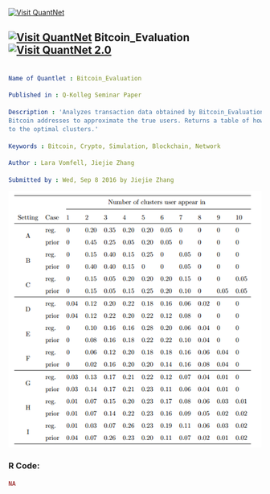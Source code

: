 
[<img src="https://github.com/QuantLet/Styleguide-and-FAQ/blob/master/pictures/banner.png" width="880" alt="Visit QuantNet">](http://quantlet.de/index.php?p=info)

## [<img src="https://github.com/QuantLet/Styleguide-and-Validation-procedure/blob/master/pictures/qloqo.png" alt="Visit QuantNet">](http://quantlet.de/) **Bitcoin_Evaluation** [<img src="https://github.com/QuantLet/Styleguide-and-Validation-procedure/blob/master/pictures/QN2.png" width="60" alt="Visit QuantNet 2.0">](http://quantlet.de/d3/ia)

```yaml

Name of Quantlet : Bitcoin_Evaluation

Published in : Q-Kolleg Seminar Paper

Description : 'Analyzes transaction data obtained by Bitcoin_Evaluation.R. Connects and clusters
Bitcoin addresses to approximate the true users. Returns a table of how well the users are assigned
to the optimal clusters.'

Keywords : Bitcoin, Crypto, Simulation, Blockchain, Network

Author : Lara Vomfell, Jiejie Zhang

Submitted by : Wed, Sep 8 2016 by Jiejie Zhang

```

![Picture1](Matchtable.PNG)


### R Code:
```r
NA
```
